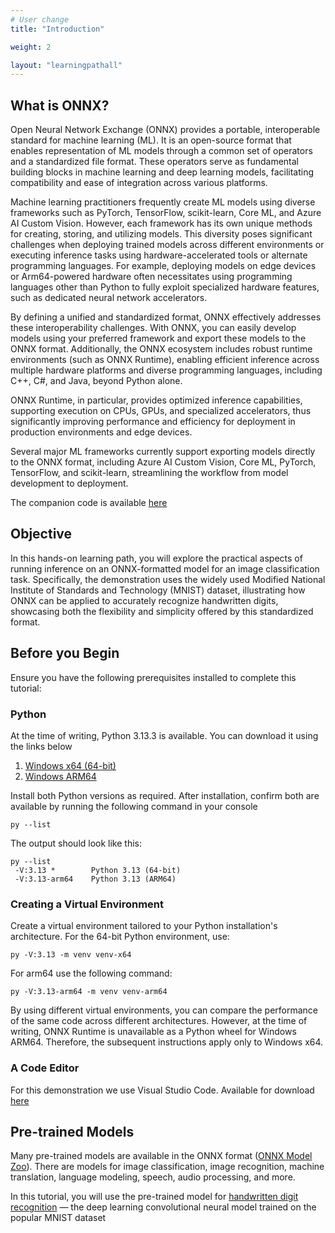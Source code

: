 ```yaml
---
# User change
title: "Introduction"

weight: 2

layout: "learningpathall"
---
```


## What is ONNX?
Open Neural Network Exchange (ONNX) provides a portable, interoperable standard for machine learning (ML). It is an open-source format that enables representation of ML models through a common set of operators and a standardized file format. These operators serve as fundamental building blocks in machine learning and deep learning models, facilitating compatibility and ease of integration across various platforms.

Machine learning practitioners frequently create ML models using diverse frameworks such as PyTorch, TensorFlow, scikit-learn, Core ML, and Azure AI Custom Vision. However, each framework has its own unique methods for creating, storing, and utilizing models. This diversity poses significant challenges when deploying trained models across different environments or executing inference tasks using hardware-accelerated tools or alternate programming languages. For example, deploying models on edge devices or Arm64-powered hardware often necessitates using programming languages other than Python to fully exploit specialized hardware features, such as dedicated neural network accelerators.

By defining a unified and standardized format, ONNX effectively addresses these interoperability challenges. With ONNX, you can easily develop models using your preferred framework and export these models to the ONNX format. Additionally, the ONNX ecosystem includes robust runtime environments (such as ONNX Runtime), enabling efficient inference across multiple hardware platforms and diverse programming languages, including C++, C#, and Java, beyond Python alone.

ONNX Runtime, in particular, provides optimized inference capabilities, supporting execution on CPUs, GPUs, and specialized accelerators, thus significantly improving performance and efficiency for deployment in production environments and edge devices.

Several major ML frameworks currently support exporting models directly to the ONNX format, including Azure AI Custom Vision, Core ML, PyTorch, TensorFlow, and scikit-learn, streamlining the workflow from model development to deployment.

The companion code is available [here](https://github.com/dawidborycki/ONNX.WoA/tree/main)

## Objective
In this hands-on learning path, you will explore the practical aspects of running inference on an ONNX-formatted model for an image classification task. Specifically, the demonstration uses the widely used Modified National Institute of Standards and Technology (MNIST) dataset, illustrating how ONNX can be applied to accurately recognize handwritten digits, showcasing both the flexibility and simplicity offered by this standardized format.

## Before you Begin
Ensure you have the following prerequisites installed to complete this tutorial:

### Python
At the time of writing, Python 3.13.3 is available. You can download it using the links below
1. [Windows x64 (64-bit)](https://www.python.org/ftp/python/3.13.3/python-3.13.3-amd64.exe)
2. [Windows ARM64](https://www.python.org/ftp/python/3.13.3/python-3.13.3-arm64.exe)

Install both Python versions as required. After installation, confirm both are available by running the following command in your console

```console
py --list
```

The output should look like this:

```output
py --list       
 -V:3.13 *        Python 3.13 (64-bit)
 -V:3.13-arm64    Python 3.13 (ARM64)
```

### Creating a Virtual Environment
Create a virtual environment tailored to your Python installation's architecture. For the 64-bit Python environment, use:
```console
py -V:3.13 -m venv venv-x64 
```

For arm64 use the following command:
```console
py -V:3.13-arm64 -m venv venv-arm64
```

By using different virtual environments, you can compare the performance of the same code across different architectures. However, at the time of writing, ONNX Runtime is unavailable as a Python wheel for Windows ARM64. Therefore, the subsequent instructions apply only to Windows x64.

### A Code Editor 
For this demonstration we use Visual Studio Code. Available for download [here](https://code.visualstudio.com/download)

## Pre-trained Models
Many pre-trained models are available in the ONNX format ([ONNX Model Zoo](https://github.com/onnx/models)). There are models for image classification, image recognition, machine translation, language modeling, speech, audio processing, and more. 
 
In this tutorial, you will use the pre-trained model for [handwritten digit recognition](https://github.com/onnx/models/tree/main/validated/vision/classification/mnist) — the deep learning convolutional neural model trained on the popular MNIST dataset
